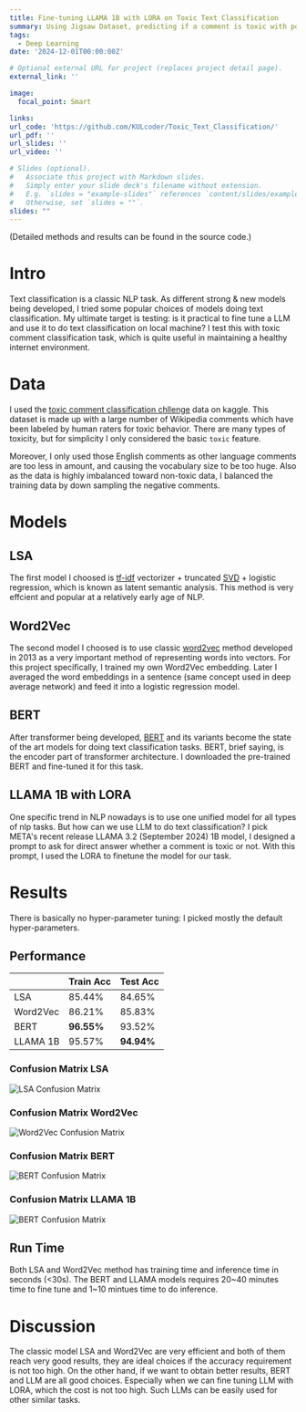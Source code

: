 ```yaml
---
title: Fine-tuning LLAMA 1B with LORA on Toxic Text Classification
summary: Using Jigsaw Dataset, predicting if a comment is toxic with popular methods.
tags:
  - Deep Learning
date: '2024-12-01T00:00:00Z'

# Optional external URL for project (replaces project detail page).
external_link: ''

image:
  focal_point: Smart

links:
url_code: 'https://github.com/KULcoder/Toxic_Text_Classification/'
url_pdf: ''
url_slides: ''
url_video: ''

# Slides (optional).
#   Associate this project with Markdown slides.
#   Simply enter your slide deck's filename without extension.
#   E.g. `slides = "example-slides"` references `content/slides/example-slides.md`.
#   Otherwise, set `slides = ""`.
slides: ""
---
```

(Detailed methods and results can be found in the source code.)

# Intro
Text classification is a classic NLP task. As different strong & new models being developed, I tried some popular choices of models doing text classification. My ultimate target is testing: is it practical to fine tune a LLM and use it to do text classification on local machine? I test this with toxic comment classification task, which is quite useful in maintaining a healthy internet environment.

# Data
I used the [toxic comment classification chllenge](https://www.kaggle.com/competitions/jigsaw-toxic-comment-classification-challenge) data on kaggle. This dataset is made up with a large number of Wikipedia comments which have been labeled by human raters for toxic behavior. There are many types of toxicity, but for simplicity I only considered the basic `toxic` feature.

Moreover, I only used those English comments as other language comments are too less in amount, and causing the vocabulary size to be too huge. Also as the data is highly imbalanced toward non-toxic data, I balanced the training data by down sampling the negative comments.

# Models

## LSA
The first model I choosed is [tf-idf](https://en.wikipedia.org/wiki/Tf%E2%80%93idf) vectorizer + truncated [SVD](https://en.wikipedia.org/wiki/Singular_value_decomposition) + logistic regression, which is known as latent semantic analysis. This method is very effcient and popular at a relatively early age of NLP. 

## Word2Vec
The second model I choosed is to use classic [word2vec](https://arxiv.org/abs/1301.3781) method developed in 2013 as a very important method of representing words into vectors. For this project specifically, I trained my own Word2Vec embedding. Later I averaged the word embeddings in a sentence (same concept used in deep average network) and feed it into a logistic regression model.

## BERT
After transformer being developed, [BERT](https://arxiv.org/abs/1810.04805) and its variants become the state of the art models for doing text classification tasks. BERT, brief saying, is the encoder part of transformer architecture. I downloaded the pre-trained BERT and fine-tuned it for this task.

## LLAMA 1B with LORA
One specific trend in NLP nowadays is to use one unified model for all types of nlp tasks. But how can we use LLM to do text classification? I pick META's recent release LLAMA 3.2 (September 2024) 1B model, I designed a prompt to ask for direct answer whether a comment is toxic or not. With this prompt, I used the LORA to finetune the model for our task.

# Results
There is basically no hyper-parameter tuning: I picked mostly the default hyper-parameters.
## Performance
|          | Train Acc | Test Acc |
| -------- | --------- | -------- |
| LSA      | 85.44%    | 84.65%   |
| Word2Vec | 86.21%    | 85.83%   |
| BERT     | **96.55%**    | 93.52%   |
| LLAMA 1B | 95.57%    | **94.94%**   |
### Confusion Matrix LSA
![LSA Confusion Matrix](images/CM_LSA.png)
### Confusion Matrix Word2Vec
![Word2Vec Confusion Matrix](images/CM_Word2Vec.png)
### Confusion Matrix BERT
![BERT Confusion Matrix](images/CM_BERT.png)
### Confusion Matrix LLAMA 1B
![BERT Confusion Matrix](images/CM_LLM.png)
## Run Time
Both LSA and Word2Vec method has training time and inference time in seconds (<30s). The BERT and LLAMA models requires 20~40 minutes time to fine tune and 1~10 mintues time to do inference.
# Discussion
The classic model LSA and Word2Vec are very efficient and both of them reach very good results, they are ideal choices if the accuracy requirement is not too high. On the other hand, if we want to obtain better results, BERT and LLM are all good choices. Especially when we can fine tuning LLM with LORA, which the cost is not too high. Such LLMs can be easily used for other similar tasks.
<!-- # EDA

## Business Rating Maps
Unveil a geographical distribution of business ratings.
![Business Rating Maps](images/business_rating_maps.png)

## Review Word Cloud
Visual representation of frequently mentioned words in reviews.
![Word Cloud](images/word_cloud.png)

# Model Pipeline

We begin by encoding the review text data using [TF-IDF](https://scikit-learn.org/stable/modules/generated/sklearn.feature_extraction.text.TfidfVectorizer.html). This encoded data undergoes dimension reduction through PCA. Subsequently, the transformed data feeds into two different models: Random Forest and Multi-Layer Perceptrons.


# Results

## Random Forest
**Test Accuracy Score**: 44.24%

![Random Forest Confusion Matrix](images/rf_cm.png)

## Multi Layer Perceptrons

**Test Accuracy Score**: 65.37%

![MLP Confusion Matrix](images/mlp_cm.png) -->
